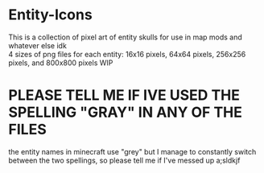 # Entity-Icons

This is a collection of pixel art of entity skulls for use in map mods and whatever else idk
<br>4 sizes of png files for each entity: 16x16 pixels, 64x64 pixels, 256x256 pixels, and 800x800 pixels
WIP

# PLEASE TELL ME IF IVE USED THE SPELLING "GRAY" IN ANY OF THE FILES

the entity names in minecraft use "grey" but I manage to constantly switch between the two spellings, so please tell me if I've messed up a;sldkjf
